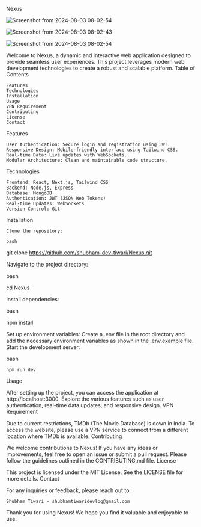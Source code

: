 Nexus

![Screenshot from 2024-08-03 08-02-54](https://github.com/user-attachments/assets/dd7bda9b-728a-4669-b305-531a2eeb557e)



![Screenshot from 2024-08-03 08-02-43](https://github.com/user-attachments/assets/a7901ab8-b64b-4250-9b14-c741ad90d3b3)




![Screenshot from 2024-08-03 08-02-54](https://github.com/user-attachments/assets/71c3ac01-e9bd-4dc0-bd07-4d5da758d48f)






Welcome to Nexus, a dynamic and interactive web application designed to provide seamless user experiences. This project leverages modern web development technologies to create a robust and scalable platform.
Table of Contents

    Features
    Technologies
    Installation
    Usage
    VPN Requirement
    Contributing
    License
    Contact

Features

    User Authentication: Secure login and registration using JWT.
    Responsive Design: Mobile-friendly interface using Tailwind CSS.
    Real-time Data: Live updates with WebSockets.
    Modular Architecture: Clean and maintainable code structure.

Technologies

    Frontend: React, Next.js, Tailwind CSS
    Backend: Node.js, Express
    Database: MongoDB
    Authentication: JWT (JSON Web Tokens)
    Real-time Updates: WebSockets
    Version Control: Git

Installation

    Clone the repository:

    bash

git clone https://github.com/shubham-dev-tiwari/Nexus.git

Navigate to the project directory:

bash

cd Nexus

Install dependencies:

bash

npm install

Set up environment variables:
Create a .env file in the root directory and add the necessary environment variables as shown in the .env.example file.
Start the development server:

bash

    npm run dev

Usage

After setting up the project, you can access the application at http://localhost:3000. Explore the various features such as user authentication, real-time data updates, and responsive design.
VPN Requirement

Due to current restrictions, TMDb (The Movie Database) is down in India. To access the website, please use a VPN service to connect from a different location where TMDb is available.
Contributing

We welcome contributions to Nexus! If you have any ideas or improvements, feel free to open an issue or submit a pull request. Please follow the guidelines outlined in the CONTRIBUTING.md file.
License

This project is licensed under the MIT License. See the LICENSE file for more details.
Contact

For any inquiries or feedback, please reach out to:

    Shubham Tiwari - shubhamtiwaridevlog@gmail.com

Thank you for using Nexus! We hope you find it valuable and enjoyable to use.
